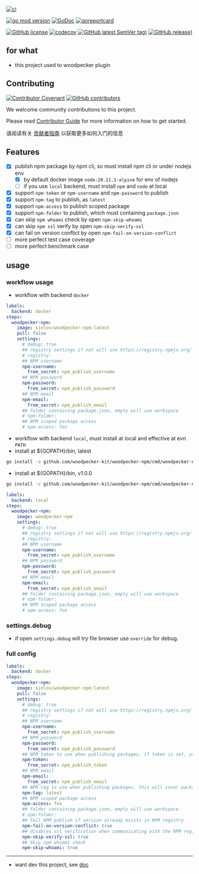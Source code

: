 [![ci](https://github.com/woodpecker-kit/woodpecker-npm/workflows/ci/badge.svg)](https://github.com/woodpecker-kit/woodpecker-npm/actions/workflows/ci.yml)

[![go mod version](https://img.shields.io/github/go-mod/go-version/woodpecker-kit/woodpecker-npm?label=go.mod)](https://github.com/woodpecker-kit/woodpecker-npm)
[![GoDoc](https://godoc.org/github.com/woodpecker-kit/woodpecker-npm?status.png)](https://godoc.org/github.com/woodpecker-kit/woodpecker-npm)
[![goreportcard](https://goreportcard.com/badge/github.com/woodpecker-kit/woodpecker-npm)](https://goreportcard.com/report/github.com/woodpecker-kit/woodpecker-npm)

[![GitHub license](https://img.shields.io/github/license/woodpecker-kit/woodpecker-npm)](https://github.com/woodpecker-kit/woodpecker-npm)
[![codecov](https://codecov.io/gh/woodpecker-kit/woodpecker-npm/branch/main/graph/badge.svg)](https://codecov.io/gh/woodpecker-kit/woodpecker-npm)
[![GitHub latest SemVer tag)](https://img.shields.io/github/v/tag/woodpecker-kit/woodpecker-npm)](https://github.com/woodpecker-kit/woodpecker-npm/tags)
[![GitHub release)](https://img.shields.io/github/v/release/woodpecker-kit/woodpecker-npm)](https://github.com/woodpecker-kit/woodpecker-npm/releases)

## for what

- this project used to woodpecker plugin

## Contributing

[![Contributor Covenant](https://img.shields.io/badge/contributor%20covenant-v1.4-ff69b4.svg)](.github/CONTRIBUTING_DOC/CODE_OF_CONDUCT.md)
[![GitHub contributors](https://img.shields.io/github/contributors/woodpecker-kit/woodpecker-npm)](https://github.com/woodpecker-kit/woodpecker-npm/graphs/contributors)

We welcome community contributions to this project.

Please read [Contributor Guide](.github/CONTRIBUTING_DOC/CONTRIBUTING.md) for more information on how to get started.

请阅读有关 [贡献者指南](.github/CONTRIBUTING_DOC/zh-CN/CONTRIBUTING.md) 以获取更多如何入门的信息

## Features

- [x] publish npm package by npm cli, so must install npm cli or under nodejs env
  - [x] by default docker image `node:20.11.1-alpine` for env of nodejs
  - [ ] if you use `local` backend, must install `npm` and `node` at local
- [x] support `npm-token` or `npm-username` and `npm-password` to publish
- [x] support `npm-tag` to publish, as `latest`
- [x] support `npm-access` to publish scoped package
- [x] support `npm-folder` to publish, which must containing `package.json`
- [x] can skip `npm whoami` check by open `npm-skip-whoami`
- [x] can skip `npm ssl` verify by open `npm-skip-verify-ssl`
- [x] can fail on version conflict by open `npm-fail-on-version-conflict`
- [ ] more perfect test case coverage
- [ ] more perfect benchmark case

## usage

### workflow usage

- workflow with backend `docker`

```yml
labels:
  backend: docker
steps:
  woodpecker-npm:
    image: sinlov/woodpecker-npm:latest
    pull: false
    settings:
      # debug: true
      ## registry settings if not will use https://registry.npmjs.org/
      # registry:
      ## NPM username
      npm-username:
        from_secret: npm_publish_username
      ## NPM password
      npm-password:
        from_secret: npm_publish_password
      ## NPM email
      npm-email:
        from_secret: npm_publish_email
      ## folder containing package.json, empty will use workspace
      # npm-folder:
      ## NPM scoped package access
      # npm-access: foo
```

- workflow with backend `local`, must install at local and effective at evn `PATH`
- install at ${GOPATH}/bin, latest

```bash
go install -a github.com/woodpecker-kit/woodpecker-npm/cmd/woodpecker-npm@latest
```

- install at ${GOPATH}/bin, v1.0.0

```bash
go install -v github.com/woodpecker-kit/woodpecker-npm/cmd/woodpecker-npm@v1.0.0
```

```yml
labels:
  backend: local
steps:
  woodpecker-npm:
    image: woodpecker-npm
    settings:
      # debug: true
      ## registry settings if not will use https://registry.npmjs.org/
      # registry:
      ## NPM username
      npm-username:
        from_secret: npm_publish_username
      ## NPM password
      npm-password:
        from_secret: npm_publish_password
      ## NPM email
      npm-email:
        from_secret: npm_publish_email
      ## folder containing package.json, empty will use workspace
      # npm-folder:
      ## NPM scoped package access
      # npm-access: foo
```

### settings.debug

- if open `settings.debug` will try file browser use `override` for debug.

### full config

```yaml
labels:
  backend: docker
steps:
  woodpecker-npm:
    image: sinlov/woodpecker-npm:latest
    pull: false
    settings:
      # debug: true
      ## registry settings if not will use https://registry.npmjs.org/
      # registry:
      ## NPM username
      npm-username:
        from_secret: npm_publish_username
      ## NPM password
      npm-password:
        from_secret: npm_publish_password
      ## NPM token to use when publishing packages. if token is set, username and password will be ignored.
      npm-token:
        from_secret: npm_publish_token
      ## NPM email
      npm-email:
        from_secret: npm_publish_email
      ## NPM tag to use when publishing packages. this will cover package.json version field.
      npm-tag: latest
      ## NPM scoped package access
      npm-access: foo
      ## folder containing package.json, empty will use workspace
      # npm-folder:
      ## fail NPM publish if version already exists in NPM registry
      npm-fail-on-version-conflict: true
      ## disables ssl verification when communicating with the NPM registry.
      npm-skip-verify-ssl: true
      ## Skip npm whoami check
      npm-skip-whoami: true
```

---

- want dev this project, see [doc](doc/README.md)